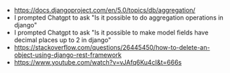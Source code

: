 * https://docs.djangoproject.com/en/5.0/topics/db/aggregation/
* I prompted Chatgpt to ask "Is it possible to do aggregation operations in django"
* I prompted Chatgpt to ask "Is it possible to make model fields have decimal places up to 2 in django"
* https://stackoverflow.com/questions/26445450/how-to-delete-an-object-using-django-rest-framework
* https://www.youtube.com/watch?v=vJAfq6Ku4cI&t=666s
